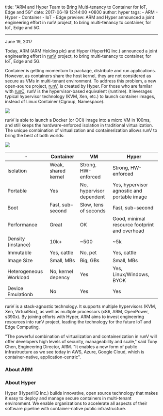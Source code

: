 title: "ARM and Hyper Team to Bring Multi-tenancy to Container for IoT, Edge and 5G"
date: 2017-06-19 12:44:00 +0800
author: hyper
tags:
    - ARM
    - Hyper
    - Container
    - IoT
    - Edge
preview: ARM and Hyper announced a joint engineering effort in runV project, to bring multi-tenancy to container, for IoT, Edge and 5G.

---

June 19, 2017

Today, ARM (ARM Holding plc) and Hyper (HyperHQ Inc.) announced a joint engineering effort in [runV](github.com/hyperhq/runv) project, to bring multi-tenancy to container, for IoT, Edge and 5G.

Container is getting momentum to package, distribute and run applications. However, as containers share the host kernel, they are not considered as secure as VMs in multi-tenant environment. To address this problem, a new open-source project, [runV](github.com/hyperhq/runv), is created by Hyper. For those who are familar with [runC](https://github.com/opencontainers/runc), runV is the hypervisor-based equivalent (runtime). It leverages typical hypervisor technology (KVM, Xen, etc.) to launch container images, instead of Linux Container (Cgroup, Namespace).

![](https://trello-attachments.s3.amazonaws.com/5694785e124f36d746f5c7be/1264x555/e027c03c35b4da0682e918959fa81bea/LinuxContainer_vs_HyperContainer.png)

runV is able to launch a Docker (or OCI) image into a micro VM in 100ms, and still keeps the hardware-enforced isolation in traditional virtualization. The unique combination of virtualization and containerization allows runV to bring the best of both worlds:

![](https://trello-attachments.s3.amazonaws.com/5700ea0da7030dcf7485ed70/592270791d50da8d8a38e52c/1942b19ee1327be619a66366c11e66b8/combine_the_best_of_both_worlds.png)

| -  | Container| VM | Hyper |
|---|---|---|---|
| Isolation | Weak, shared kernel | Strong, HW-enforced  | Strong, HW-enforced  |
| Portable  | Yes | No, hypervisor dependent | Yes, hypervisor agnostic and portable image |
| Boot  | Fast, sub-second  | Slow, tens of seconds  | Fast, sub-second  |
| Performance  | Great | OK| Good, minimal resource footprint and overhead |
| Density (instance) | 10k+ | ~500 | ~5k |
| Immutable | Yes, cattle  | No, pet | Yes, cattle  |
| Image Size| Small, MBs  | Big, GBs  | Small, MBs  |
| Heterogeneous Workload | No, kernel depency | Yes | Yes, Linux/Windows, BYOK  |
| Device Emulationb | No  | Yes | Yes |

runV is a stack-agnostic technology. It supports multiple hypervisors (KVM, Xen, VirtualBox), as well as multiple processors (x86, ARM, OpenPower, s390x). By joining efforts with Hyper, ARM aims to invest engineering resources into runV project, leading the technology for the future IoT and Edge Computing.

"The powerful combination of virtualization and containerization in runV will offer developers high levels of security, manageability and scale," said Tony Chen, Engineering Director,  ARM. "It enables a new form of public infrastructure as we see today in AWS, Azure, Google Cloud, which is container-native, application-centric".

### About ARM

### About Hyper
Hyper (HyperHQ Inc.)  builds innovative, open source technology that makes it easy to deploy and manage secure containers in multi-tenant environment. We enable organizations to accelerate all aspects of their software pipeline with container-native public infrastructure.

